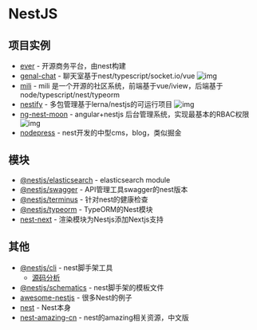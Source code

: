 # NestJS

## 项目实例

- [ever](https://github.com/ever-co/ever) - 开源商务平台，由nest构建
- [genal-chat](https://github.com/genaller/genal-chat) - 聊天室基于nest/typescript/socket.io/vue ![img](https://img.shields.io/github/stars/genaller/genal-chat)
- [mili](https://github.com/shen100/mili) - mili 是一个开源的社区系统，前端基于vue/iview，后端基于node/typescript/nest/typeorm
- [nestify](https://github.com/ZhiXiao-Lin/nestify) - 多包管理基于lerna/nestjs的可运行项目 ![img](https://img.shields.io/github/stars/ZhiXiao-Lin/nestify)
- [ng-nest-moon](https://github.com/NG-NEST/ng-nest-moon) - angular+nestjs 后台管理系统，实现最基本的RBAC权限 ![img](https://img.shields.io/github/stars/NG-NEST/ng-nest-moon)
- [nodepress](https://github.com/surmon-china/nodepress) - nest开发的中型cms，blog，类似掘金



## 模块

- [@nestjs/elasticsearch](https://github.com/nestjs/elasticsearch) - elasticsearch module
- [@nestjs/swagger](https://www.npmjs.com/package/@nestjs/swagger) - API管理工具swagger的nest版本
- [@nestjs/terminus](https://www.npmjs.com/package/@nestjs/terminus) - 针对nest的健康检查
- [@nestjs/typeorm](https://www.npmjs.com/package/@nestjs/typeorm) - TypeORM的Nest模块
- [nest-next](https://github.com/kyle-mccarthy/nest-next) - 渲染模块为Nestjs添加Nextjs支持

## 其他


- [@nestjs/cli](https://www.npmjs.com/package/@nestjs/cli) - nest脚手架工具
    - [源码分析](https://github.com/FunnyLiu/nest-cli/tree/readsource)
- [@nestjs/schematics](https://www.npmjs.com/package/@nestjs/schematics) - nest脚手架的模板文件
- [awesome-nestjs](https://github.com/juliandavidmr/awesome-nestjs) - 很多Nest的例子
- [nest](https://github.com/nestjs/nest) - Nest本身
- [nest-amazing-cn](https://docs.nestjs.cn/6/awesome) - nest的amazing相关资源，中文版
